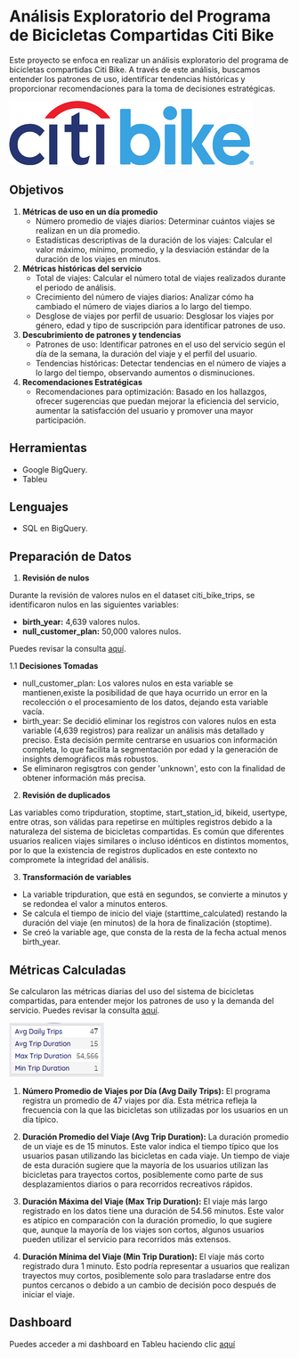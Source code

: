 # Análisis Exploratorio del Programa de Bicicletas Compartidas Citi Bike

Este proyecto se enfoca en realizar un análisis exploratorio del programa de bicicletas compartidas Citi Bike. A través de este análisis, buscamos entender los patrones de uso, identificar tendencias históricas y proporcionar recomendaciones para la toma de decisiones estratégicas.

![alt text](images/logo.png)

## Objetivos
1. **Métricas de uso en un día promedio**
    - Número promedio de viajes diarios: Determinar cuántos viajes se realizan en un día promedio.
    - Estadísticas descriptivas de la duración de los viajes: Calcular el valor máximo, mínimo, promedio, y la desviación estándar de la duración de los viajes en minutos.
2. **Métricas históricas del servicio**
    - Total de viajes: Calcular el número total de viajes realizados durante el periodo de análisis.
    - Crecimiento del número de viajes diarios: Analizar cómo ha cambiado el número de viajes diarios a lo largo del tiempo.
    - Desglose de viajes por perfil de usuario: Desglosar los viajes por género, edad y tipo de suscripción para identificar patrones de uso.
3. **Descubrimiento de patrones y tendencias**
    - Patrones de uso: Identificar patrones en el uso del servicio según el día de la semana, la duración del viaje y el perfil del usuario.
    - Tendencias históricas: Detectar tendencias en el número de viajes a lo largo del tiempo, observando aumentos o disminuciones.
4. **Recomendaciones Estratégicas**
    - Recomendaciones para optimización: Basado en los hallazgos, ofrecer sugerencias que puedan mejorar la eficiencia del servicio, aumentar la satisfacción del usuario y promover una mayor participación.

## Herramientas
- Google BigQuery.
- Tableu

## Lenguajes
- SQL en BigQuery.

## Preparación de Datos

1. **Revisión de nulos**

Durante la revisión de valores nulos en el dataset citi_bike_trips, se identificaron nulos en las siguientes variables:

   - **birth_year:** 4,639 valores nulos.
   - **null_customer_plan:** 50,000 valores nulos.

Puedes revisar la consulta [aquí](sql/nulls.sql).

1.1 **Decisiones Tomadas**

   - null_customer_plan: Los valores nulos en esta variable se mantienen,existe la posibilidad de que haya ocurrido un error en la recolección o el procesamiento de los datos, dejando esta variable vacía.
   - birth_year: Se decidió eliminar los registros con valores nulos en esta variable (4,639 registros) para realizar un análisis más detallado y preciso. Esta decisión permite centrarse en usuarios con información completa, lo que facilita la segmentación por edad y la generación de insights demográficos más robustos.
   - Se eliminaron regisgtros con gender 'unknown', esto con la finalidad de obtener información más precisa.

2. **Revisión de duplicados**

Las variables como tripduration, stoptime, start_station_id, bikeid, usertype, entre otras, son válidas para repetirse en múltiples registros debido a la naturaleza del sistema de bicicletas compartidas. Es común que diferentes usuarios realicen viajes similares o incluso idénticos en distintos momentos, por lo que la existencia de registros duplicados en este contexto no compromete la integridad del análisis.

3. **Transformación de variables**
- La variable tripduration, que está en segundos, se convierte a minutos y se redondea el valor a minutos enteros.
- Se calcula el tiempo de inicio del viaje (starttime_calculated) restando la duración del viaje (en minutos) de la hora de finalización (stoptime).
- Se creó la variable age, que consta de la resta de la fecha actual menos birth_year.

## Métricas Calculadas
Se calcularon las métricas diarias del uso del sistema de bicicletas compartidas, para entender mejor los patrones de uso y la demanda del servicio.
Puedes revisar la consulta [aquí](sql/metricas_uso_diario_avg.sql).

![alt text](images/metricas_uso_diario.png)
1. **Número Promedio de Viajes por Día (Avg Daily Trips):**
El programa registra un promedio de 47 viajes por día. Esta métrica refleja la frecuencia con la que las bicicletas son utilizadas por los usuarios en un día típico.

2. **Duración Promedio del Viaje (Avg Trip Duration):**
La duración promedio de un viaje es de 15 minutos. Este valor indica el tiempo típico que los usuarios pasan utilizando las bicicletas en cada viaje. Un tiempo de viaje de esta duración sugiere que la mayoría de los usuarios utilizan las bicicletas para trayectos cortos, posiblemente como parte de sus desplazamientos diarios o para recorridos recreativos rápidos.

3. **Duración Máxima del Viaje (Max Trip Duration):**
El viaje más largo registrado en los datos tiene una duración de 54.56 minutos. Este valor es atípico en comparación con la duración promedio, lo que sugiere que, aunque la mayoría de los viajes son cortos, algunos usuarios pueden utilizar el servicio para recorridos más extensos.

4. **Duración Mínima del Viaje (Min Trip Duration):**
El viaje más corto registrado dura 1 minuto. Esto podría representar a usuarios que realizan trayectos muy cortos, posiblemente solo para trasladarse entre dos puntos cercanos o debido a un cambio de decisión poco después de iniciar el viaje.



## Dashboard 
Puedes acceder a mi dashboard en Tableu haciendo clic [aquí](https://public.tableau.com/app/profile/veronica.yadira.dom.nguez/viz/citibike_17241285808320/Dashboard4?publish=yes)



